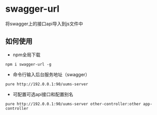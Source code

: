 # swagger-url
将swagger上的接口api导入到js文件中

## 如何使用
- npm全局下载
```
npm i swagger-url -g
```
- 命令行输入后台服务地址（swagger）
```
pure http://192.0.0.1:90/uums-server
```
- 可配置可选api接口和配置别名
```
pure http://192.0.0.1:90/uums-server other-controller:other app-controller
